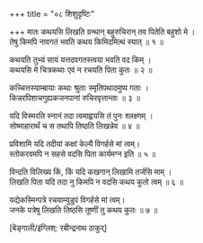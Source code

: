 +++
title = "०८ शिशुदृष्टिः"

+++
मातः कथयसि लिखति ग्रन्थान् बहुरुचिरान् तव पितेति बहुशो मे ।  
तेषु किमपि नावगतं भवति कथय किमिदमित्थं स्यात् ॥ १ ॥

कथयति तुभ्यं सायं यत्तदवगतस्त्वया भवति वद किम् ।  
कथयसि मे चित्रकथाः एवं न रचयति पिता कुतः ॥ २ ॥

कच्चित्तस्याम्बायाः कथाः श्रुताः स्मृतिपथादमुष्य गताः ।  
किन्नरपिशाचगुह्यकजनपानां रुचिरवृत्तान्ताः ॥ ३ ॥

यदि विस्मरति स्नानं तदा त्वमाह्वयसि तं पुनः श्लक्ष्णम् ।  
सोष्माहारार्थं च स तथापि तिष्ठति लिखन्नेव ॥ ४ ॥

प्रविशामि यदि तदीयां कक्षां केल्यै विगर्हसे मां त्वम्।  
स्तोकरवमपि न सहसे वदसि पिता कार्यमग्न इति ॥ ५ ॥

विन्दति विलिख्य किं, किं यदि कखगान् लिखामि तर्जसि माम् ।  
लिखति पिता यदि तदा नु किमपि न वदसि कथय कुतो त्वम् ॥ ६ ॥

यद्येकस्मिन्पत्रे रचयाम्युडुपं विगर्हसे मां त्वम्।  
जनके पत्रेषु लिखति तिष्ठसि तूष्णीं तु कथय कुतः ॥ ७ ॥

[बॆङ्गाली/इंग्लिश्: रबीन्द्रनाथ ठाकुर्]